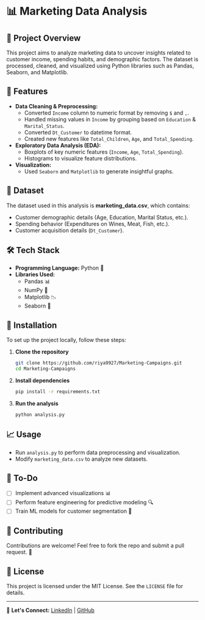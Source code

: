 # 📊 Marketing Data Analysis

## 📌 Project Overview
This project aims to analyze marketing data to uncover insights related to customer income, spending habits, and demographic factors. The dataset is processed, cleaned, and visualized using Python libraries such as Pandas, Seaborn, and Matplotlib.

## 🚀 Features
- **Data Cleaning & Preprocessing:**
  - Converted `Income` column to numeric format by removing `$` and `,`.
  - Handled missing values in `Income` by grouping based on `Education` & `Marital_Status`.
  - Converted `Dt_Customer` to datetime format.
  - Created new features like `Total_Children`, `Age`, and `Total_Spending`.
- **Exploratory Data Analysis (EDA):**
  - Boxplots of key numeric features (`Income`, `Age`, `Total_Spending`).
  - Histograms to visualize feature distributions.
- **Visualization:**
  - Used `Seaborn` and `Matplotlib` to generate insightful graphs.

## 📂 Dataset
The dataset used in this analysis is **marketing_data.csv**, which contains:
- Customer demographic details (Age, Education, Marital Status, etc.).
- Spending behavior (Expenditures on Wines, Meat, Fish, etc.).
- Customer acquisition details (`Dt_Customer`).

## 🛠️ Tech Stack
- **Programming Language:** Python 🐍
- **Libraries Used:**
  - Pandas 📊
  - NumPy 🔢
  - Matplotlib 📉
  - Seaborn 🎨

## 📜 Installation
To set up the project locally, follow these steps:

1. **Clone the repository**
   ```sh
   git clone https://github.com/riya9927/Marketing-Campaigns.git
   cd Marketing-Campaigns
   ```

2. **Install dependencies**
   ```sh
   pip install -r requirements.txt
   ```

3. **Run the analysis**
   ```sh
   python analysis.py
   ```

## 📈 Usage
- Run `analysis.py` to perform data preprocessing and visualization.
- Modify `marketing_data.csv` to analyze new datasets.

## 📌 To-Do
- [ ] Implement advanced visualizations 📊
- [ ] Perform feature engineering for predictive modeling 🔍
- [ ] Train ML models for customer segmentation 🤖

## 🤝 Contributing
Contributions are welcome! Feel free to fork the repo and submit a pull request. 🚀

## 📄 License
This project is licensed under the MIT License. See the `LICENSE` file for details.

---
🔗 **Let's Connect:** [LinkedIn](https://www.linkedin.com/in/your-profile) | [GitHub](https://github.com/your-username)

